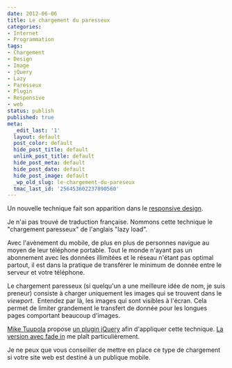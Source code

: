 ```yaml
---
date: 2012-06-06
title: Le chargement du paresseux
categories:
- Internet
- Programmation
tags:
- Chargement
- Design
- Image
- jQuery
- Lazy
- Paresseux
- Plugin
- Responsive
- web
status: publish
published: true
meta:
  _edit_last: '1'
  layout: default
  post_color: default
  hide_post_title: default
  unlink_post_title: default
  hide_post_meta: default
  hide_post_date: default
  hide_post_image: default
  _wp_old_slug: le-chargement-du-pareseux
  tmac_last_id: '256453602237890560'
---
```

Un nouvelle technique fait son apparition dans le <a title="Définition du Responsive design sur wikipedia" href="https://fr.wikipedia.org/wiki/Responsive_Web_Design"><span lang="en">responsive design</span></a>. <!--more-->

Je n'ai pas trouvé de traduction française. Nommons cette technique le "chargement paresseux" de l'anglais "lazy load".

Avec l'avènement du mobile, de plus en plus de personnes navigue au moyen de leur téléphone portable. Tout le monde n'ayant pas un abonnement avec les données illimitées et le réseau n'étant pas optimal partout, il est dans la pratique de transférer le minimum de donnée entre le serveur et votre téléphone.

Le chargement paresseux (si quelqu'un a une meilleure idée de nom, je suis preneur) consiste à charger uniquement les images qui se trouvent dans le <em>viewport</em>.  Entendez par là, les images qui sont visibles à l'écran. Cela permet de limiter grandement le transfert de donnée pour les longues pages comportant beaucoup d'images.

<a title="Site de Mike Tuupola" href="https://www.appelsiini.net/">Mike Tuupola</a> propose <a title="Plugin Lazy Load" href="https://www.appelsiini.net/projects/lazyload">un plugin jQuery</a> afin d'appliquer cette technique. <a title="Exemple de chargement avec fade in" href="https://www.appelsiini.net/projects/lazyload/enabled_fadein.html">La version avec <span lang="en">fade in</span></a> me plaît particulièrement.

Je ne peux que vous conseiller de mettre en place ce type de chargement si votre site web est destiné à un publique mobile.
